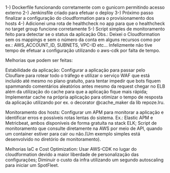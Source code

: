 1-) Dockerfile funcionando corretamente com o gunicorn permitindo acesso externo
2-) Jenkinsfile criado para efetuar o deploy
3-) Próximo passo finalizar a configuração do cloudformation para o provisionamento dos hosts
4-) Adicionei uma rota de healthcheck no app para que o healthcheck no target group funcione corretamente
5-) Script simples de monitoramento feito para detectar se o status da aplicação
Obs.: Deixei o Cloudformation sem os mappings e sem o número da conta em alguns recursos como por ex.: AWS_ACCOUNT_ID, SUBNETS, VPC-ID etc...
Infelizmente não tive tempo de efetuar a configuração utilizando o aws-cdk por falta de tempo.

Melhorias que podem ser feitas:

Estabilidade da aplicação:
Configurar a aplicação para passar pelo Clouflare para rotear todo o tráfego e utilizar o serviço WAF que está incluído até mesmo no plano gratuíto, para tentar impedir que bots fiquem spammando comentários aleatórios antes mesmo da request chegar no ELB além da utilização do cache para que a aplicação fique mais rápida;
Implementar cache na própria aplicação para otimizar o tempo de resposta da aplicação utilizando por ex. o decorator @cache_maker da lib repoze.lru.

Monitoramento dos hosts:
Configurar um APM para monitorar a aplicação e identificar erros e possíveis rotas lentas do sistema. Ex.: Elastic APM e Metricbeat, ambos disponíveis de forma gratuíta na stack ELK;
Script de monitoramento que consulte diretamente na AWS por meio de API, quando um container estiver para cair ou não.(Um exemplo simples está desenvolvido no diretório de monitoramento).

Melhorias IaC e Cost Optimization:
Usar AWS-CDK no lugar do cloudformation devido a maior liberdade de personalização das configurações;
Diminuir o custo da infra utilizando um segundo autoscaling para iniciar um SpotFleet.
